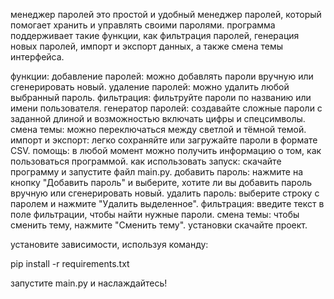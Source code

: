 менеджер паролей
это простой и удобный менеджер паролей, который помогает хранить и управлять своими паролями. программа поддерживает такие функции, как фильтрация паролей, генерация новых паролей, импорт и экспорт данных, а также смена темы интерфейса.

функции:
добавление паролей: можно добавлять пароли вручную или сгенерировать новый.
удаление паролей: можно удалить любой выбранный пароль.
фильтрация: фильтруйте пароли по названию или имени пользователя.
генератор паролей: создавайте сложные пароли с заданной длиной и возможностью включать цифры и спецсимволы.
смена темы: можно переключаться между светлой и тёмной темой.
импорт и экспорт: легко сохраняйте или загружайте пароли в формате CSV.
помощь: в любой момент можно получить информацию о том, как пользоваться программой.
как использовать
запуск: скачайте программу и запустите файл main.py.
добавить пароль: нажмите на кнопку "Добавить пароль" и выберите, хотите ли вы добавить пароль вручную или сгенерировать новый.
удалить пароль: выберите строку с паролем и нажмите "Удалить выделенное".
фильтрация: введите текст в поле фильтрации, чтобы найти нужные пароли.
смена темы: чтобы сменить тему, нажмите "Сменить тему".
установки
скачайте проект.

установите зависимости, используя команду:

pip install -r requirements.txt

запустите main.py и наслаждайтесь!
